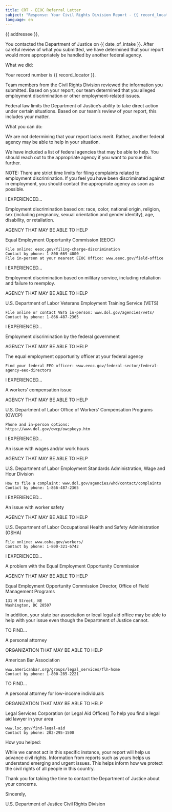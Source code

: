 ```yaml
---
title: CRT - EEOC Referral Letter
subject: "Response: Your Civil Rights Division Report - {{ record_locator }} from the {{ section_name }} Section"
language: en
---
```

{{ addressee }},

You contacted the Department of Justice on {{ date_of_intake }}. After careful review of what you submitted, we have determined that your report would more appropriately be handled by another federal agency.

What we did:

Your record number is {{ record_locator }}.

Team members from the Civil Rights Division reviewed the information you submitted.  Based on your report, our team determined that you alleged employment discrimination or other employment-related issues.

Federal law limits the Department of Justice’s ability to take direct action under certain situations. Based on our team’s review of your report, this includes your matter.

What you can do:

We are not determining that your report lacks merit.  Rather, another federal agency may be able to help in your situation.

We have included a list of federal agencies that may be able to help. You should reach out to the appropriate agency if you want to pursue this further.

NOTE: There are strict time limits for filing complaints related to employment discrimination. If you feel you have been discriminated against in employment, you should contact the appropriate agency as soon as possible.

I EXPERIENCED...

Employment discrimination based on: race, color, national origin, religion, sex (including pregnancy, sexual orientation and gender identity), age, disability, or retaliation.

AGENCY THAT MAY BE ABLE TO HELP

Equal Employment Opportunity Commission (EEOC)

    File online: eeoc.gov/filing-charge-discrimination
    Contact by phone: 1-800-669-4000
    File in-person at your nearest EEOC Office: www.eeoc.gov/field-office

I EXPERIENCED...

Employment discrimination based on military service, including retaliation and failure to reemploy.

AGENCY THAT MAY BE ABLE TO HELP

U.S. Department of Labor
Veterans Employment Training Service (VETS)

    File online or contact VETS in-person: www.dol.gov/agencies/vets/
    Contact by phone: 1-866-487-2365

I EXPERIENCED...

Employment discrimination by the federal government

AGENCY THAT MAY BE ABLE TO HELP

The equal employment opportunity officer at your federal agency

    Find your federal EEO officer: www.eeoc.gov/federal-sector/federal-agency-eeo-directors

I EXPERIENCED...

A workers’ compensation issue

AGENCY THAT MAY BE ABLE TO HELP

U.S. Department of Labor
Office of Workers’ Compensation Programs (OWCP)

    Phone and in-person options:
    https://www.dol.gov/owcp/owcpkeyp.htm

I EXPERIENCED...

An issue with wages and/or work hours

AGENCY THAT MAY BE ABLE TO HELP

U.S. Department of Labor
Employment Standards Administration, Wage and Hour Division

    How to file a complaint: www.dol.gov/agencies/whd/contact/complaints
    Contact by phone: 1-866-487-2365

I EXPERIENCED...

An issue with worker safety

AGENCY THAT MAY BE ABLE TO HELP

U.S. Department of Labor
Occupational Health and Safety Administration (OSHA)

    File online: www.osha.gov/workers/
    Contact by phone: 1-800-321-6742

I EXPERIENCED...

A problem with the Equal Employment Opportunity Commission

AGENCY THAT MAY BE ABLE TO HELP

Equal Employment Opportunity Commission
Director, Office of Field Management Programs

    131 M Street, NE
    Washington, DC 20507

In addition, your state bar association or local legal aid office may be able to help with your issue even though the Department of Justice cannot.

TO FIND...

A personal attorney

ORGANIZATION THAT MAY BE ABLE TO HELP

American Bar Association

    www.americanbar.org/groups/legal_services/flh-home
    Contact by phone: 1-800-285-2221

TO FIND...

A personal attorney for low-income individuals

ORGANIZATION THAT MAY BE ABLE TO HELP

Legal Services Corporation (or Legal Aid Offices)
To help you find a legal aid lawyer in your area

    www.lsc.gov/find-legal-aid
    Contact by phone: 202-295-1500

How you helped:

While we cannot act in this specific instance, your report will help us advance civil rights. Information from reports such as yours helps us understand emerging and urgent issues.  This helps inform how we protect the civil rights of all people in this country.

Thank you for taking the time to contact the Department of Justice about your concerns.

Sincerely,

U.S. Department of Justice
Civil Rights Division
        